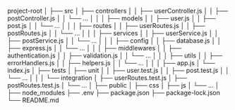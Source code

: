 project-root
│
├── src
│ ├── controllers
│ │ ├── userController.js
│ │ ├── postController.js
│ │ └── ...
│ │
│ ├── models
│ │ ├── user.js
│ │ ├── post.js
│ │ └── ...
│ │
│ ├── routes
│ │ ├── userRoutes.js
│ │ ├── postRoutes.js
│ │ └── ...
│ │
│ ├── services
│ │ ├── userService.js
│ │ ├── postService.js
│ │ └── ...
│ │
│ ├── config
│ │ ├── database.js
│ │ ├── express.js
│ │ └── ...
│ │
│ ├── middlewares
│ │ ├── authentication.js
│ │ ├── validation.js
│ │ └── ...
│ │
│ ├── utils
│ │ ├── errorHandlers.js
│ │ ├── helpers.js
│ │ └── ...
│ │
│ ├── app.js
│ └── index.js
│
├── tests
│ ├── unit
│ │ ├── user.test.js
│ │ ├── post.test.js
│ │ └── ...
│ │
│ └── integration
│ ├── userRoutes.test.js
│ ├── postRoutes.test.js
│ └── ...
│
├── public
│ ├── css
│ ├── js
│ └── ...
│
├── node_modules
├── .env
├── package.json
├── package-lock.json
└── README.md
